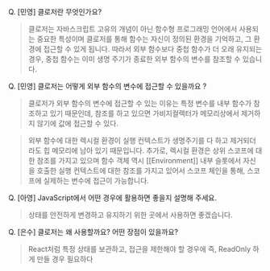 Q. [민영] 클로저란 무엇인가요?

> 클로저는 자바스크립트 고유의 개념이 아닌 함수형 프로그래밍 언어에서 사용되는 중요한 특성이며 클로저를 통해 함수는 자신이 정의된 환경을 기억하고, 그 환경에 접근할 수 있게 됩니다. 따라서 외부 함수보다 중첩 함수가 더 오래 유지되는 경우, 중첩 함수는 이미 생명 주기가 종료한 외부 함수의 변수를 참조할 수 있습니다.

Q. [민영] 클로저는 어떻게 외부 함수의 변수에 접근할 수 있을까요 ?

> 클로저가 외부 함수의 변수에 접근할 수 있는 이유는 특정 변수를 내부 함수가 참조하고 있기 때문인데, 참조를 하고 있으면 가비지컬렉터가 메모리상에서 제거하지 않기에 값에 접근할 수 있다.

> 외부 함수에 대한 렉시컬 환경이 실행 컨텍스트가 생명주기를 다 하고 제거되더라도 힙 메모리에 남아 있기 때문입니다. 추가로, 렉시컬 환경은 상위 스코프에 대한 참조를 가지고 있으며 함수 객체 역시 [[Environment]] 내부 슬롯에서 자신을 호출한 실행 컨텍스트에 대한 참조를 가지고 있어서 스코프 체인을 통해, 스코프에 실제하는 변수에 접근이 가능합니다.

Q. [아영] JavaScript에서 어떤 경우에 활용하면 좋을지 설명해 주세요.

> 상태를 안전하게 변경하고 유지하기 위한 곳에서 사용하면 좋겠습니다.

Q. [은수] 클로저는 왜 사용할까요? 어떤 장점이 있을까요?

> React처럼 특정 상태를 보관하고, 접근을 제한해야 할 경우에 즉, ReadOnly 하게 만들 경우 필요하다
